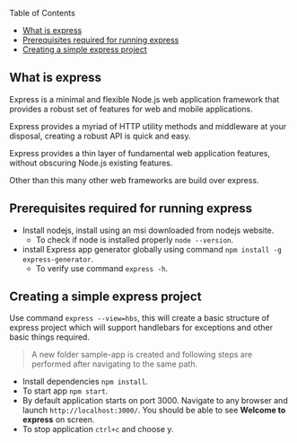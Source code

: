Table of Contents

- [What is express](#what-is-express)
- [Prerequisites required for running express](#prerequisites-required-for-running-express)
- [Creating a simple express project](#creating-a-simple-express-project)

## What is express

Express is a minimal and flexible Node.js web application framework that provides a robust set of features for web and mobile applications.

Express provides a myriad of HTTP utility methods and middleware at your disposal, creating a robust API is quick and easy.

Express provides a thin layer of fundamental web application features, without obscuring Node.js existing features.

Other than this many other web frameworks are build over express.

## Prerequisites required for running express

- Install nodejs, install using an msi downloaded from nodejs website.
  - To check if node is installed properly `node --version`.
- install Express app generator globally using command `npm install -g express-generator`.
  - To verify use command `express -h`.

## Creating a simple express project

Use command `express --view=hbs`, this will create a basic structure of express project which will support handlebars for exceptions and other basic things required.

> A new folder sample-app is created and following steps are performed after navigating to the same path.

- Install dependencies `npm install`.
- To start app `npm start`.
- By default application starts on port 3000. Navigate to any browser and launch `http://localhost:3000/`. You should be able to see **Welcome to express** on screen.
- To stop application ``` ctrl+c ``` and choose y.


